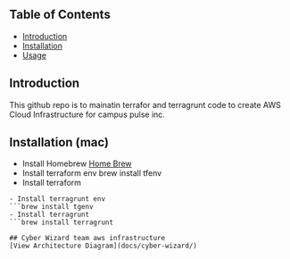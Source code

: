 ## Table of Contents
- [Introduction](#introduction)
- [Installation](#installation)
- [Usage](#usage)

## Introduction
This github repo is to mainatin terrafor and terragrunt code to create AWS Cloud Infrastructure for campus pulse inc.

## Installation (mac)
- Install Homebrew
[Home Brew](https://brew.sh/)
- Install terraform env
brew install tfenv
- Install terraform
```brew install terraform
- Install terragrunt env
```brew install tgenv
- Install terragrunt
```brew install terragrunt

## Cyber Wizard team aws infrastructure
[View Architecture Diagram](docs/cyber-wizard/)
